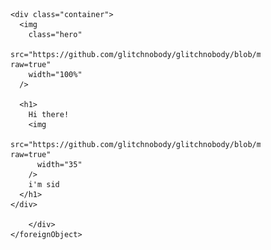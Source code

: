 <svg fill="none" viewBox="0 0 400 400" width="400" height="400" xmlns="http://www.w3.org/2000/svg">
    <foreignObject width="100%" height="100%">
        <div xmlns="http://www.w3.org/1999/xhtml">
            <style>
      .hero {
        border-radius: 10px;
      }
      h1 {
        font-family: "Segoe UI", Tahoma, Geneva, Verdana, sans-serif;
      }
      .container {
        color: #eee;
        background-color: #121212;
        display: flex;
        width: 100%;
        flex-direction: column;
        align-items: center;
      }
    </style>

    <div class="container">
      <img
        class="hero"
        src="https://github.com/glitchnobody/glitchnobody/blob/main/assets/hero.jpg?raw=true"
        width="100%"
      />

      <h1>
        Hi there!
        <img
          src="https://github.com/glitchnobody/glitchnobody/blob/main/assets/hi.gif?raw=true"
          width="35"
        />
        i'm sid
      </h1>
    </div>

        </div>
    </foreignObject>

</svg>

